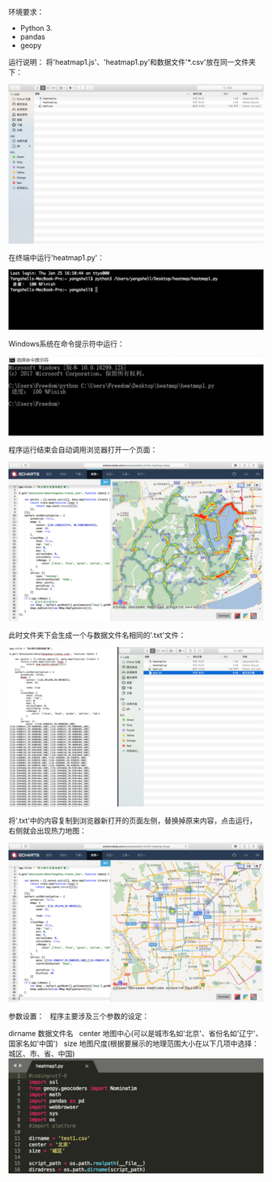 环境要求：
  - Python 3.
  - pandas
  - geopy
  
运行说明：
  将'heatmap1.js'、'heatmap1.py'和数据文件'*.csv'放在同一文件夹下：
  
  ![](https://github.com/Yangshell/Heatmap/blob/master/image/1.png)
  
  在终端中运行'heatmap1.py'：
  
  ![](https://github.com/Yangshell/Heatmap/blob/master/image/2.png)
  
  Windows系统在命令提示符中运行：
  
  ![](https://github.com/Yangshell/Heatmap/blob/master/image/6.png)
  
  程序运行结束会自动调用浏览器打开一个页面：
  
  ![](https://github.com/Yangshell/Heatmap/blob/master/image/3.png)
  
  此时文件夹下会生成一个与数据文件名相同的'.txt'文件：
  
  ![](https://github.com/Yangshell/Heatmap/blob/master/image/4.png)
  
  将'.txt'中的内容复制到浏览器新打开的页面左侧，替换掉原来内容，点击运行，右侧就会出现热力地图：
  
  ![](https://github.com/Yangshell/Heatmap/blob/master/image/5.png)
  
参数设置：
  
  程序主要涉及三个参数的设定：
  
  dirname 数据文件名
  
  center 地图中心(可以是城市名如'北京'、省份名如'辽宁'、国家名如'中国')
  
  size 地图尺度(根据要展示的地理范围大小在以下几项中选择：城区、市、省、中国)
  
  ![](https://github.com/Yangshell/Heatmap/blob/master/image/7.png)
